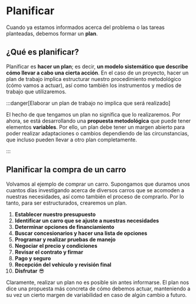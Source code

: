 # Planificar

Cuando ya estamos informados acerca del problema o las tareas planteadas, debemos formar un **plan**. 

## ¿Qué es planificar?

Planificar es **hacer un plan**; es decir, **un modelo sistemático que describe cómo llevar a cabo una cierta acción**. En el caso de un proyecto, hacer un plan de trabajo implica estructurar nuestro procedimiento metodológico (cómo vamos a actuar), así como también los instrumentos y medios de trabajo que utilizaremos. 

:::danger[Elaborar un plan de trabajo no implica que será realizado]

El hecho de que tengamos un plan no significa que lo realizaremos. Por ahora, se está desarrollando una **propuesta metodológica** que puede tener elementos **variables**. Por ello, un plan debe tener un margen abierto para poder realizar adaptaciones o cambios dependiendo de las circunstancias, que incluso pueden llevar a otro plan completamente.

:::

## Planificar la compra de un carro

Volvamos al ejemplo de comprar un carro. Supongamos que duramos unos cuantos días investigando acerca de diversos carros que se acomoden a nuestras necesidades, así como también el proceso de comprarlo. Por lo tanto, para ser estructurados, crearemos un plan.

1. **Establecer nuestro presupuesto** <!---Es necesario definir el límite de dinero que podemos invertir en nuestro carro, incluyendo todos los costos adicionales asociados con la compra, como vimos en la etapa anterior.-->
2. **Identificar un carro que se ajuste a nuestras necesidades** <!---Ahora que ya sabemos acerca de las diversas características de los carros (como los caballos de fuerza 🐎💪), así como las ofertas de las marcas, podemos identificar un carro que se adapte a nuestras necesidades específicas.-->
3. **Determinar opciones de financiamiento** <!---Como ya nos informamos acerca de las opciones de financiamiento disponibles, ya sabemos si necesitamos un préstamo y los procesos necesarios con el banco para adquirirlo.-->
4. **Buscar concesionarios y hacer una lista de opciones** <!---Habiendo identificado los posibles carros, podemos investigar en línea acerca de concesionarios locales con buenas reseñas. Incluso, podemos solicitar cotizaciones o ver promociones y descuentos.-->
5. **Programar y realizar pruebas de manejo** <!---Si ya encontramos un concesionario, podemos realizar una prueba de manejo para poder experimentar nosotros mismos el carro y verificar que tenga lo que necesitamos.-->
6. **Negociar el precio y condiciones** <!---Como ya investigamos acerca del precio de mercado del carro que hayamos elegido, podemos negociar el precio u otros costos adicionales.-->
7. **Revisar el contrato y firmar** <!---Asimismo, como ya investigamos qué incluye este contacto, por lo que podemos verificar los términos y condiciones de manera que sean correctos.-->
8. **Pago y seguro** <!---Cuando ya todo está listo, podemos realizar el pago inicial (o final) y también tramitar el seguro.-->
9. **Recepción del vehículo y revisión final** <!---Por último, recibimos el vehículo y probamos que todo esté en orden.-->
10. **Disfrutar** 😎

Claramente, realizar un plan no es posible sin antes informarse. El plan nos dice una propuesta más concreta de cómo debemos actuar, manteniendo a su vez un cierto margen de variabilidad en caso de algún cambio a futuro.

